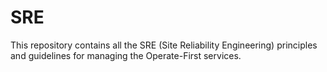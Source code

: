 # SRE

This repository contains all the SRE (Site Reliability Engineering) principles and guidelines for managing the Operate-First services.
